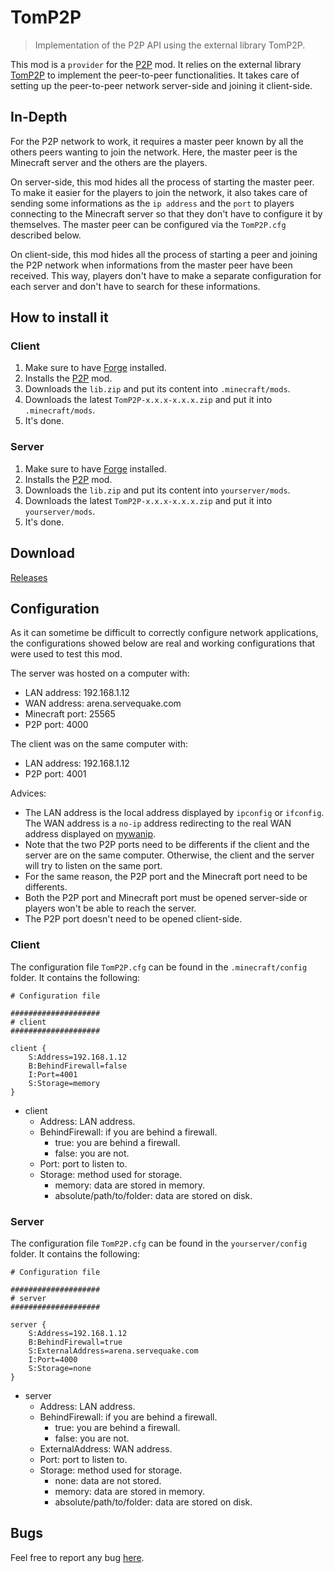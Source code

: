 # TomP2P

> Implementation of the P2P API using the external library TomP2P.

This mod is a `provider` for the [P2P](https://github.com/Nauja/Minecraft/wiki/P2P) mod. It relies on the external library [TomP2P](http://tomp2p.net/) to implement the peer-to-peer functionalities. It takes care of setting up the peer-to-peer network server-side and joining it client-side.

## In-Depth

For the P2P network to work, it requires a master peer known by all the others peers wanting to join the network. Here, the master peer is the Minecraft server and the others are the players.

On server-side, this mod hides all the process of starting the master peer. To make it easier for the players to join the network, it also takes care of sending some informations as the `ip address` and the `port` to players connecting to the Minecraft server so that they don't have to configure it by themselves. The master peer can be configured via the `TomP2P.cfg` described below.

On client-side, this mod hides all the process of starting a peer and joining the P2P network when informations from the master peer have been received. This way, players don't have to make a separate configuration for each server and don't have to search for these informations.

## How to install it

### Client

1. Make sure to have [Forge](http://www.minecraftforge.net/wiki/Installation/Universal) installed.
2. Installs the [P2P](https://github.com/Nauja/Minecraft-P2P) mod.
3. Downloads the `lib.zip` and put its content into `.minecraft/mods`.
4. Downloads the latest `TomP2P-x.x.x-x.x.x.zip` and put it into `.minecraft/mods`.
5. It's done.

### Server

1. Make sure to have [Forge](http://www.minecraftforge.net/wiki/Installation/Universal) installed.
2. Installs the [P2P](https://github.com/Nauja/Minecraft-P2P) mod.
3. Downloads the `lib.zip` and put its content into `yourserver/mods`.
4. Downloads the latest `TomP2P-x.x.x-x.x.x.zip` and put it into `yourserver/mods`.
5. It's done.

## Download

[Releases](https://github.com/Nauja/Minecraft-TomP2P/releases)

## Configuration

As it can sometime be difficult to correctly configure network applications, the configurations showed below are real and working configurations that were used to test this mod.

The server was hosted on a computer with:
* LAN address: 192.168.1.12
* WAN address: arena.servequake.com
* Minecraft port: 25565
* P2P port: 4000

The client was on the same computer with:
* LAN address: 192.168.1.12
* P2P port: 4001

Advices:
* The LAN address is the local address displayed by `ipconfig` or `ifconfig`. The WAN address is a `no-ip` address redirecting to the real WAN address displayed on [mywanip](https://www.google.fr/url?sa=t&rct=j&q=&esrc=s&source=web&cd=1&cad=rja&ved=0CDAQFjAA&url=http%3A%2F%2Fwww.mywanip.com%2F&ei=elW6UdzUCOHl4QSW9YH4BQ&usg=AFQjCNGaAkaIyVPM5G9I_mTvXn8M9qMKNw&sig2=y3UavH4qD_Ch91pKOyEmqA&bvm=bv.47883778,d.bGE).
* Note that the two P2P ports need to be differents if the client and the server are on the same computer. Otherwise, the client and the server will try to listen on the same port.
* For the same reason, the P2P port and the Minecraft port need to be differents.
* Both the P2P port and Minecraft port must be opened server-side or players won't be able to reach the server.
* The P2P port doesn't need to be opened client-side.

### Client

The configuration file `TomP2P.cfg` can be found in the `.minecraft/config` folder. It contains the following:

```
# Configuration file

####################
# client
####################

client {
    S:Address=192.168.1.12
    B:BehindFirewall=false
    I:Port=4001
    S:Storage=memory
}
```

* client
    * Address: LAN address.
    * BehindFirewall: if you are behind a firewall.
        * true: you are behind a firewall.
        * false: you are not.
    * Port: port to listen to.
    * Storage: method used for storage.
        * memory: data are stored in memory.
        * absolute/path/to/folder: data are stored on disk.

### Server

The configuration file `TomP2P.cfg` can be found in the `yourserver/config` folder. It contains the following:

```
# Configuration file

####################
# server
####################

server {
    S:Address=192.168.1.12
    B:BehindFirewall=true
    S:ExternalAddress=arena.servequake.com
    I:Port=4000
    S:Storage=none
}
```

* server
    * Address: LAN address.
    * BehindFirewall: if you are behind a firewall.
        * true: you are behind a firewall.
        * false: you are not.
    * ExternalAddress: WAN address.
    * Port: port to listen to.
    * Storage: method used for storage.
        * none: data are not stored.
        * memory: data are stored in memory.
        * absolute/path/to/folder: data are stored on disk.

## Bugs

Feel free to report any bug [here](https://github.com/Nauja/Minecraft-TomP2P/issues).